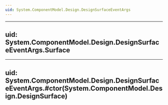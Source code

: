 ```yaml
---
uid: System.ComponentModel.Design.DesignSurfaceEventArgs
---
```


---
uid: System.ComponentModel.Design.DesignSurfaceEventArgs.Surface
---

---
uid: System.ComponentModel.Design.DesignSurfaceEventArgs.#ctor(System.ComponentModel.Design.DesignSurface)
---
